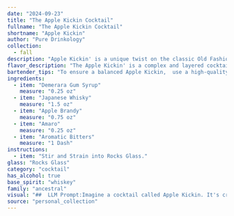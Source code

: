 ```yaml
---
date: "2024-09-23"
title: "The Apple Kickin Cocktail"
fullname: "The Apple Kickin Cocktail"
shortname: "Apple Kickin"
author: "Pure Drinkology"
collection:
  - fall
description: "Apple Kickin' is a unique twist on the classic Old Fashioned, drawing inspiration from its base of spirit and sugar. Its combination of Japanese whisky, apple brandy, and Amaro, alongside the traditional Demerara Gum Syrup and bitters, creates a complex and invigorating cocktail with a modern American flair. "
flavor_description: "The Apple Kickin' is a complex and layered cocktail. The Demerara Gum Syrup provides a rich sweetness, balanced by the smoky notes of Japanese Whisky. Apple Brandy brings a crisp, tart apple flavor, while the Amaro adds a touch of herbal bitterness. Aromatic Bitters contribute a subtle spice and complexity. The result is a smooth and satisfying cocktail that is both sweet and savory, with a lingering warmth from the whiskey and brandy. "
bartender_tips: "To ensure a balanced Apple Kickin,  use a high-quality Japanese whisky with a smooth, slightly sweet profile.  Don't overpower the apple notes by going heavy on the Amaro - a small dash is all you need.  A few drops of aromatic bitters will enhance the complexity of the drink.  Shake well with ice to chill and dilute the syrup, then strain for a crisp, refreshing cocktail. "
ingredients:
  - item: "Demerara Gum Syrup"
    measure: "0.25 oz"
  - item: "Japanese Whisky"
    measure: "1.5 oz"
  - item: "Apple Brandy"
    measure: "0.75 oz"
  - item: "Amaro"
    measure: "0.25 oz"
  - item: "Aromatic Bitters"
    measure: "1 Dash"
instructions:
  - item: "Stir and Strain into Rocks Glass."
glass: "Rocks Glass"
category: "cocktail"
has_alcohol: true
base_spirit: "whiskey"
family: "ancestral"
visual: "##  LLM Prompt:Imagine a cocktail called Apple Kickin. It's crafted with a base of smooth Japanese Whisky, balanced by the sweet warmth of Demerara Gum Syrup and the rich complexity of Apple Brandy. A hint of bitterness from Amaro adds depth, and a touch of Aromatic Bitters rounds out the flavor profile. **Describe the appearance of this cocktail in detail. Consider:*** **Color:** What shades are present? Does it have a clear, amber, or more opaque hue? * **Texture:** Is it smooth and silky or does it have any noticeable layers or ingredients? * **Garnish:** What would be the most visually appealing and complementary garnish for this drink? **Your description should be vivid and evocative, painting a picture of the Apple Kickin cocktail for the reader.** "
source: "personal_collection"
---
```


